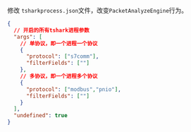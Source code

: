 修改 ``tsharkprocess.json``文件，改变`PacketAnalyzeEngine`行为。

```json
{
  // 开启的所有tshark进程参数
  "args": [
    // 单协议，即一个进程一个协议
    {
      "protocol": ["s7comm"],
      "filterFields": [""]
    },
    // 多协议，即一个进程多个协议
    {
      "protocol": ["modbus","pnio"],
      "filterFields": [""]
    }
  ],
  "undefined": true
}


```